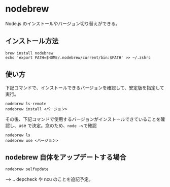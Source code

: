 # nodebrew

Node.js のインストールやバージョン切り替えができる。

## インストール方法

```
brew install nodebrew
echo 'export PATH=$HOME/.nodebrew/current/bin:$PATH' >> ~/.zshrc
```

## 使い方

下記コマンドで、インストールできるバージョンを確認して、安定版を指定して実行。

```
nodebrew ls-remote
nodebrew install <バージョン>
```

その後、下記コマンドで使用するバージョンがインストールできていることを確認し、use で決定。念のため、`node -v`で確認

```
nodebrew ls
nodebrew use <バージョン>
```

## nodebrew 自体をアップデートする場合

```
nodebrew selfupdate
```

--> .. depcheck や ncu のことを追記予定。
